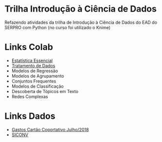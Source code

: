 # Trilha Introdução à Ciência de Dados

Refazendo atividades da trilha de Introdução à Ciência de Dados
 do EAD do SERPRO com Python (no curso foi utilizado o Knime)

# Links Colab
- [Estatística Essencial](https://colab.research.google.com/drive/1g7OqjHB4MzXvw1yvFSouF6YEi6mPbr7_)
- [Tratamento de Dados](https://colab.research.google.com/drive/17aRjHJF5meCmeTUSSV_jhAB7VExNiEDg)
- Modelos de Regressão
- Modelos de Agrupamento
- Conjuntos Frequentes
- Modelos de Classificação
- Descoberta de Tópicos em Texto
- Redes Complexas

# Links Dados
- [Gastos Cartão Coportativo Julho/2018](http://www.portaltransparencia.gov.br/download-de-dados/cpgf/201807)
- [SICONV](https://moodle.ead.serpro.gov.br/moodledata-uniserpro/repository/curso_analise_dados/biblioteca/base_dados/siconv.db)
